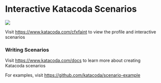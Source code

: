 # Interactive Katacoda Scenarios

[![](http://shields.katacoda.com/katacoda/cfxfaint/count.svg)](https://www.katacoda.com/cfxfaint "Get your profile on Katacoda.com")

Visit https://www.katacoda.com/cfxfaint to view the profile and interactive scenarios

### Writing Scenarios
Visit https://www.katacoda.com/docs to learn more about creating Katacoda scenarios

For examples, visit https://github.com/katacoda/scenario-example
